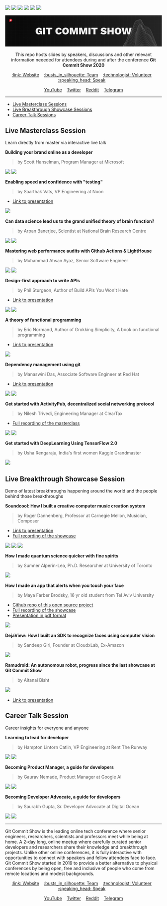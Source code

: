 [![](https://img.shields.io/badge/Speakers-17-brightgreen)](https://gitcommit.show)
[![](https://img.shields.io/badge/Venue-Online-brightgreen)](https://gitcommit.show)
[![](https://img.shields.io/badge/Contributors-37-brightgreen)](https://gitcommit.show)
[![](https://img.shields.io/badge/Season-02-brightgreen)](https://gitcommit.show)
[![](https://img.shields.io/badge/Interactive-Yes-brightgreen)](https://gitcommit.show)
[![](https://img.shields.io/badge/Price-Free-brightgreen)](https://gitcommit.show)


![Banner Image](https://github.com/Git-Commit-Show/gcs2020/raw/master/banner_center%201500x300.jpeg.jpeg "GCS2020 Banner")

<p align="center">
	This repo hosts slides by speakers, discussions and other relevant information neeeded for attendees during and after the conference <b>Git Commit Show 2020</b>
</p>
<p align="center">
	<a href="http://gitcommit.show/">:link: Website</a>&nbsp;&nbsp;&nbsp;
	<a href="http://bit.ly/teamgcs">:busts_in_silhouette: Team</a>&nbsp;&nbsp;&nbsp;
	<a href="http://push.gitcommit.show/">:technologist: Volunteer</a>&nbsp;&nbsp;&nbsp;
  <a href="http://push.gitcommit.show/">:speaking_head: Speak</a>&nbsp;&nbsp;&nbsp;
</p>

<p align="center">
  <a href="https://www.youtube.com/channel/UCw0-LetPQsqO70O-8QN8MVA?sub_confirmation=1">YouTube</a>&nbsp;&nbsp;&nbsp;
  <a href="https://twitter.com/Invide_Labs">Twitter</a>&nbsp;&nbsp;&nbsp;
  <a href="https://www.reddit.com/r/GitCommitShow/">Reddit</a>&nbsp;&nbsp;&nbsp;
  <a href="https://t.me/gitcommitshow">Telegram</a>
</p>

<hr>

* [Live Masterclass Sessions](#live-masterclass-session)
* [Live Breakthrough Showcase Sessions](#live-breakthrough-showcase-session)
* [Career Talk Sessions](#career-talk-session)

## Live Masterclass Session

Learn directly from master via interactive live talk


**Building your brand online as a developer**

> by Scott Hanselman, Program Manager at Microsoft

[![](https://img.shields.io/badge/%23-Personal%20Branding-lightgrey)](https://gitcommit.show)
[![](https://img.shields.io/badge/%23-Networking-lightgrey)](https://gitcommit.show)


**Enabling speed and confidence with "testing"**

> by Saarthak Vats, VP Engineering at Noon

* [Link to presentation](https://drive.google.com/file/d/1O1jAQuKeP9U8mKfe-KCYdyuTsofF35ZX/view?usp=sharing)

[![](https://img.shields.io/badge/%23-Testing-lightgrey)](https://gitcommit.show)


**Can data science lead us to the grand unified theory of brain function?**

> by Arpan Banerjee, Scientist at National Brain Research Centre

[![](https://img.shields.io/badge/%23-NeuroScience-lightgrey)](https://gitcommit.show)
[![](https://img.shields.io/badge/%23-DataScience-lightgrey)](https://gitcommit.show)


**Mastering web performance audits with Github Actions & LightHouse**

> by Muhammad Ahsan Ayaz, Senior Software Engineer

[![](https://img.shields.io/badge/%23-Web-lightgrey)](https://gitcommit.show)
[![](https://img.shields.io/badge/%23-Performance-lightgrey)](https://gitcommit.show)


**Design-first approach to write APIs**

> by Phil Sturgeon, Author of Build APIs You Won't Hate

* [Link to presentation](https://drive.google.com/file/d/1Ar4FWktBzm4RnKlGCW2KeOC294WClsRI/view?usp=sharing)

[![](https://img.shields.io/badge/%23-API-lightgrey)](https://gitcommit.show)
[![](https://img.shields.io/badge/%23-Architecture-lightgrey)](https://gitcommit.show)


**A theory of functional programming**

> by Eric Normand, Author of Grokking Simplicity, A book on functional programming

* [Link to presentation](https://drive.google.com/file/d/1xxOib_9dr3a88GRk8_oO77NMYWVwG710/view?usp=sharing)

[![](https://img.shields.io/badge/%23-Functional%20Programming-lightgrey)](https://gitcommit.show)


**Dependency management using git**

> by Manaswini Das, Associate Software Engineer at Red Hat

* [Link to presentation](https://drive.google.com/file/d/1gGEpIKVEhvNpPN8SyyZgz_BXcrFrD2vE/view?usp=sharing)

[![](https://img.shields.io/badge/%23-Version%20Control-lightgrey)](https://gitcommit.show)
[![](https://img.shields.io/badge/%23-Development-lightgrey)](https://gitcommit.show)


**Get started with ActivityPub, decentralized social networking protocol**

> by Nilesh Trivedi, Engineering Manager at ClearTax

* [Full recording of the masterclass](https://youtu.be/vmshzcmTeB8)

[![](https://img.shields.io/badge/%23-Decentralized%20Comptuing-lightgrey)](https://gitcommit.show)
[![](https://img.shields.io/badge/%23-Social%20Networking-lightgrey)](https://gitcommit.show)


**Get started with DeepLearning Using TensorFlow 2.0**

> by Usha Rengaraju, India's first women Kaggle Grandmaster

[![](https://img.shields.io/badge/%23-Deep%20Learning-lightgrey)](https://gitcommit.show)


## Live Breakthrough Showcase Session

Demo of latest breakthroughs happening around the world and the people behind those breakthroughs

**Soundcool: How I built a creative computer music creation system**

> by Roger Dannenberg, Professor at Carnegie Mellon,  Musician, Composer

* [Link to presentation](https://drive.google.com/file/d/11nENFp9xOtC_5rUYy4CtWw6WUOyPohv7/view?usp=sharing)
* [Full recording of the showcase](https://youtu.be/OpH33P99UB8)

[![](https://img.shields.io/badge/%23-#HCI-lightgrey)](https://gitcommit.show)
[![](https://img.shields.io/badge/%23-Cognitive%20Science-lightgrey)](https://gitcommit.show)
[![](https://img.shields.io/badge/%23-Signal%20Procesing-lightgrey)](https://gitcommit.show)


**How I made quantum science quicker with fine spirits**

> by Sumner Alperin-Lea, Ph.D. Researcher at University of Toronto

[![](https://img.shields.io/badge/%23-Quantum%20Comptuing-lightgrey)](https://gitcommit.show)


**How I made an app that alerts when you touch your face**

> by Maya Farber Brodsky, 16 yr old student from Tel Aviv University

* [Github repo of this open source project](https://github.com/mfarberbrodsky/dont-touch-your-face)
* [Full recording of the showcase](https://youtu.be/GClbYmCREU4)
* [Presentation in pdf format](https://drive.google.com/file/d/1xxOib_9dr3a88GRk8_oO77NMYWVwG710/view?usp=sharing)

[![](https://img.shields.io/badge/%23-Computer%20Vision-lightgrey)](https://gitcommit.show)


**DejaView: How I built an SDK to recognize faces using computer vision**

> by Sandeep Giri, Founder at CloudxLab, Ex-Amazon

[![](https://img.shields.io/badge/%23-Computer%20Vision-lightgrey)](https://gitcommit.show)



**Ramudroid: An autonomous robot, progress since the last showcase at Git Commit Show**

> by Altanai Bisht

[![](https://img.shields.io/badge/%23-Robotics-lightgrey)](https://gitcommit.show)

* [Link to presentation](https://drive.google.com/file/d/13074y_XEaS4Nw-JB9M2ikR9UyaQvcXpE/view?usp=sharing)



## Career Talk Session

Career insights for everyone and anyone


**Learning to lead for developer**

> by Hampton Lintorn Catlin, VP Engineering at Rent The Runway

[![](https://img.shields.io/badge/%23-Career-lightgrey)](https://gitcommit.show)
[![](https://img.shields.io/badge/%23-Leadership-lightgrey)](https://gitcommit.show)


**Becoming Product Manager, a guide for developers**

> by Gaurav Nemade, Product Manager at Google AI

[![](https://img.shields.io/badge/%23-Career-lightgrey)](https://gitcommit.show)
[![](https://img.shields.io/badge/%23-Product%20Management-lightgrey)](https://gitcommit.show)


**Becoming Developer Advocate, a guide for developers**

> by Saurabh Gupta, Sr. Developer Advocate at Digital Ocean

[![](https://img.shields.io/badge/%23-Career-lightgrey)](https://gitcommit.show)
[![](https://img.shields.io/badge/%23-DevRel-lightgrey)](https://gitcommit.show)


<hr>

Git Commit Show is the leading online tech conference where senior engineers, researchers, scientists and professors meet while being at home.
A 2-day long, online meetup where carefully curated senior developers and researchers share their knowledge and breakthrough projects.
Unlike other online conferences, it is fully interactive with opportunities to connect with speakers and fellow attendees face to face.
Git Commit Show started in 2019 to provide a better alternative to physical conferences by being open, free and inclusive of people who come from remote locations and modest backgrounds.


<p align="center">
	<a href="http://gitcommit.show/">:link: Website</a>&nbsp;&nbsp;&nbsp;
	<a href="http://bit.ly/teamgcs">:busts_in_silhouette: Team</a>&nbsp;&nbsp;&nbsp;
	<a href="http://push.gitcommit.show/">:technologist: Volunteer</a>&nbsp;&nbsp;&nbsp;
  <a href="http://push.gitcommit.show/">:speaking_head: Speak</a>&nbsp;&nbsp;&nbsp;
</p>

<p align="center">
  <a href="https://www.youtube.com/channel/UCw0-LetPQsqO70O-8QN8MVA?sub_confirmation=1">YouTube</a>&nbsp;&nbsp;&nbsp;
  <a href="https://twitter.com/Invide_Labs">Twitter</a>&nbsp;&nbsp;&nbsp;
  <a href="https://www.reddit.com/r/GitCommitShow/">Reddit</a>&nbsp;&nbsp;&nbsp;
  <a href="https://t.me/gitcommitshow">Telegram</a>
</p>

